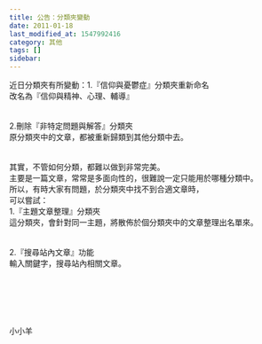 ```yaml
---
title: 公告：分類夾變動
date: 2011-01-18
last_modified_at: 1547992416
category: 其他
tags: []
sidebar: 
---
```


<p>近日分類夾有所變動：<!--more-->1.『信仰與憂鬱症』分類夾重新命名<br/>改名為『信仰與精神、心理、輔導』<br/><br/><br/>2.刪除『非特定問題與解答』分類夾<br/>原分類夾中的文章，都被重新歸類到其他分類中去。<br/><br/><br/>其實，不管如何分類，都難以做到非常完美。<br/>主要是一篇文章，常常是多面向性的，很難說一定只能用於哪種分類中。<br/>所以，有時大家有問題，於分類夾中找不到合適文章時，<br/>可以嘗試：<br/>1.『主題文章整理』分類夾<br/>這分類夾，會針對同一主題，將散佈於個分類夾中的文章整理出名單來。<br/><br/><br/>2.『搜尋站內文章』功能<br/>輸入關鍵字，搜尋站內相關文章。<br/><br/><br/><br/><br/><br/><br/>小小羊
</p>
